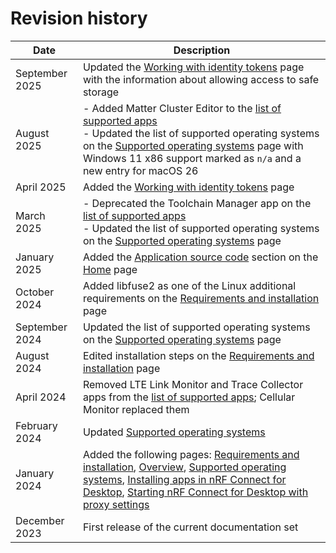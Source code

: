 # Revision history

| Date       | Description                                                                                                                                                                                  |
|------------|----------------------------------------------------------------------------------------------------------------------------------------------------------------------------------------------|
| September 2025 | Updated the [Working with identity tokens](./working_with_authentications_tokens.md) page with the information about allowing access to safe storage |
| August 2025 | - Added Matter Cluster Editor to the [list of supported apps](./index.md#supported-apps)<br/>- Updated the list of supported operating systems on the [Supported operating systems](./os_support.md) page with Windows 11 x86 support marked as `n/a` and a new entry for macOS 26 |
| April 2025 | Added the [Working with identity tokens](./working_with_authentications_tokens.md) page |
| March 2025 | - Deprecated the Toolchain Manager app on the [list of supported apps](./index.md#supported-apps)<br/>- Updated the list of supported operating systems on the [Supported operating systems](./os_support.md) page |
| January 2025    | Added the [Application source code](./index.md#application-source-code) section on the [Home](./index.md) page  |
| October 2024   | Added libfuse2 as one of the Linux additional requirements on the [Requirements and installation](./download_cfd.md) page |
| September 2024   | Updated the list of supported operating systems on the [Supported operating systems](./os_support.md) page |
| August 2024   | Edited installation steps on the [Requirements and installation](./download_cfd.md) page |
| April 2024   | Removed LTE Link Monitor and Trace Collector apps from the [list of supported apps](./index.md#supported-apps); Cellular Monitor replaced them |
| February 2024 | Updated [Supported operating systems](./os_support.md)                                               |
| January 2024  | Added the following pages: [Requirements and installation](./download_cfd.md), [Overview](./overview_cfd.md), [Supported operating systems](./os_support.md), [Installing apps in nRF Connect for Desktop](./installing_apps.md), [Starting nRF Connect for Desktop with proxy settings](./proxy_settings.md)                                                |
| December 2023   | First release of the current documentation set                                               |


